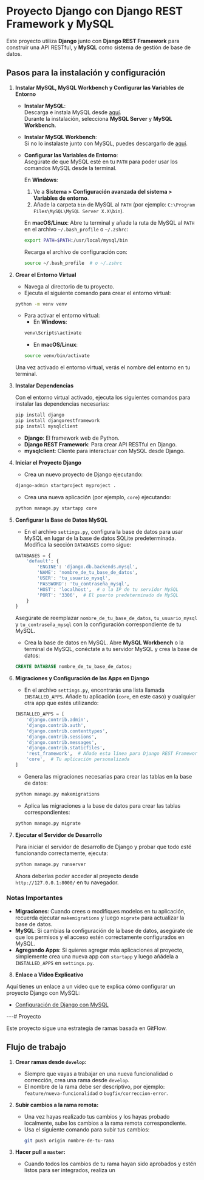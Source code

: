 # Proyecto Django con Django REST Framework y MySQL

Este proyecto utiliza **Django** junto con **Django REST Framework** para construir una API RESTful, y **MySQL** como sistema de gestión de base de datos.

## Pasos para la instalación y configuración

1. **Instalar MySQL, MySQL Workbench y Configurar las Variables de Entorno**

    - **Instalar MySQL**:  
      Descarga e instala MySQL desde [aquí](https://dev.mysql.com/downloads/installer/).  
      Durante la instalación, selecciona **MySQL Server** y **MySQL Workbench**.

    - **Instalar MySQL Workbench**:  
      Si no lo instalaste junto con MySQL, puedes descargarlo de [aquí](https://dev.mysql.com/downloads/installer/).

    - **Configurar las Variables de Entorno**:  
      Asegúrate de que MySQL esté en tu `PATH` para poder usar los comandos MySQL desde la terminal.
      
        En **Windows**:
        1. Ve a **Sistema > Configuración avanzada del sistema > Variables de entorno**.
        2. Añade la carpeta `bin` de MySQL al `PATH` (por ejemplo: `C:\Program Files\MySQL\MySQL Server X.X\bin`).
        
        En **macOS/Linux**:
        Abre tu terminal y añade la ruta de MySQL al `PATH` en el archivo `~/.bash_profile` o `~/.zshrc`:
        ```bash
        export PATH=$PATH:/usr/local/mysql/bin
        ```
        Recarga el archivo de configuración con:
        ```bash
        source ~/.bash_profile  # o ~/.zshrc
        ```

2. **Crear el Entorno Virtual**

    - Navega al directorio de tu proyecto.
    - Ejecuta el siguiente comando para crear el entorno virtual:
    ```bash
    python -m venv venv
    ```
    
    - Para activar el entorno virtual:
        - En **Windows**:
        ```bash
        venv\Scripts\activate
        ```
        - En **macOS/Linux**:
        ```bash
        source venv/bin/activate
        ```

    Una vez activado el entorno virtual, verás el nombre del entorno en tu terminal.

3. **Instalar Dependencias**

    Con el entorno virtual activado, ejecuta los siguientes comandos para instalar las dependencias necesarias:
    ```bash
    pip install django
    pip install djangorestframework
    pip install mysqlclient
    ```

    - **Django**: El framework web de Python.
    - **Django REST Framework**: Para crear API RESTful en Django.
    - **mysqlclient**: Cliente para interactuar con MySQL desde Django.

4. **Iniciar el Proyecto Django**

    - Crea un nuevo proyecto de Django ejecutando:
    ```bash
    django-admin startproject myproject .
    ```

    - Crea una nueva aplicación (por ejemplo, `core`) ejecutando:
    ```bash
    python manage.py startapp core
    ```

5. **Configurar la Base de Datos MySQL**

    - En el archivo `settings.py`, configura la base de datos para usar MySQL en lugar de la base de datos SQLite predeterminada. Modifica la sección `DATABASES` como sigue:
    ```python
    DATABASES = {
        'default': {
            'ENGINE': 'django.db.backends.mysql',
            'NAME': 'nombre_de_tu_base_de_datos',
            'USER': 'tu_usuario_mysql',
            'PASSWORD': 'tu_contraseña_mysql',
            'HOST': 'localhost',  # o la IP de tu servidor MySQL
            'PORT': '3306',  # El puerto predeterminado de MySQL
        }
    }
    ```

    Asegúrate de reemplazar `nombre_de_tu_base_de_datos`, `tu_usuario_mysql` y `tu_contraseña_mysql` con la configuración correspondiente de tu MySQL.

    - Crea la base de datos en MySQL. Abre **MySQL Workbench** o la terminal de MySQL, conéctate a tu servidor MySQL y crea la base de datos:
    ```sql
    CREATE DATABASE nombre_de_tu_base_de_datos;
    ```

6. **Migraciones y Configuración de las Apps en Django**

    - En el archivo `settings.py`, encontrarás una lista llamada `INSTALLED_APPS`. Añade tu aplicación (`core`, en este caso) y cualquier otra app que estés utilizando:
    ```python
    INSTALLED_APPS = [
        'django.contrib.admin',
        'django.contrib.auth',
        'django.contrib.contenttypes',
        'django.contrib.sessions',
        'django.contrib.messages',
        'django.contrib.staticfiles',
        'rest_framework',  # Añade esta línea para Django REST Framework
        'core',  # Tu aplicación personalizada
    ]
    ```

    - Genera las migraciones necesarias para crear las tablas en la base de datos:
    ```bash
    python manage.py makemigrations
    ```

    - Aplica las migraciones a la base de datos para crear las tablas correspondientes:
    ```bash
    python manage.py migrate
    ```

7. **Ejecutar el Servidor de Desarrollo**

    Para iniciar el servidor de desarrollo de Django y probar que todo esté funcionando correctamente, ejecuta:
    ```bash
    python manage.py runserver
    ```

    Ahora deberías poder acceder al proyecto desde `http://127.0.0.1:8000/` en tu navegador.

### Notas Importantes

- **Migraciones**: Cuando crees o modifiques modelos en tu aplicación, recuerda ejecutar `makemigrations` y luego `migrate` para actualizar la base de datos.
- **MySQL**: Si cambias la configuración de la base de datos, asegúrate de que los permisos y el acceso estén correctamente configurados en MySQL.
- **Agregando Apps**: Si quieres agregar más aplicaciones al proyecto, simplemente crea una nueva app con `startapp` y luego añádela a `INSTALLED_APPS` en `settings.py`.

8. **Enlace a Video Explicativo**

Aquí tienes un enlace a un video que te explica cómo configurar un proyecto Django con MySQL:
- [Configuración de Django con MySQL](https://www.youtube.com/watch?v=7zKjqw7w7yM)

---# Proyecto

Este proyecto sigue una estrategia de ramas basada en GitFlow.

## Flujo de trabajo

1. **Crear ramas desde `develop`:**
   - Siempre que vayas a trabajar en una nueva funcionalidad o corrección, crea una rama desde `develop`.
   - El nombre de la rama debe ser descriptivo, por ejemplo: `feature/nueva-funcionalidad` o `bugfix/correccion-error`.

2. **Subir cambios a la rama remota:**
   - Una vez hayas realizado tus cambios y los hayas probado localmente, sube los cambios a la rama remota correspondiente. 
   - Usa el siguiente comando para subir tus cambios:
     ```bash
     git push origin nombre-de-tu-rama
     ```

3. **Hacer pull a `master`:**
   - Cuando todos los cambios de tu rama hayan sido aprobados y estén listos para ser integrados, realiza un 





